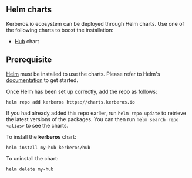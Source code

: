 ## Helm charts

Kerberos.io ecosystem can be deployed through Helm charts. Use one of the following charts to boost the installation:

- [Hub](https://github.com/kerberos-io/helm-charts/tree/main/charts/hub) chart

## Prerequisite

[Helm](https://helm.sh) must be installed to use the charts. Please refer to Helm's [documentation](https://helm.sh/docs) to get started.

Once Helm has been set up correctly, add the repo as follows:

    helm repo add kerberos https://charts.kerberos.io

If you had already added this repo earlier, run `helm repo update` to retrieve
the latest versions of the packages. You can then run `helm search repo <alias>` to see the charts.

To install the **kerberos** chart:

    helm install my-hub kerberos/hub

To uninstall the chart:

    helm delete my-hub

